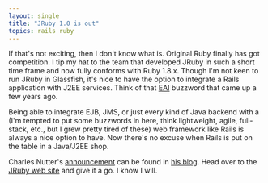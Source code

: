 ```yaml
---
layout: single
title: "JRuby 1.0 is out"
topics: rails ruby
---
```

If that's not exciting, then I don't know what is. Original Ruby finally has got competition. I tip my hat to the team that developed JRuby in such a short time frame and now fully conforms with Ruby 1.8.x. Though I'm not keen to run JRuby in Glassfish, it's nice to have the option to integrate a Rails application with J2EE services. Think of that <a href="http://en.wikipedia.org/wiki/Enterprise_application_integration">EAI</a> buzzword that came up a few years ago. 

Being able to integrate EJB, JMS, or just every kind of Java backend with a (I'm tempted to put some buzzwords in here, think lightweight, agile, full-stack, etc., but I grew pretty tired of these) web framework like Rails is always a nice option to have. Now there's no excuse when Rails is put on the table in a Java/J2EE shop.

Charles Nutter's <a href="http://headius.blogspot.com/2007/06/jruby-10-released.html">announcement</a> can be found in <a href="http://headius.blogspot.com/">his blog</a>. Head over to the <a href="http://jruby.codehaus.org/">JRuby web site</a> and give it a go. I know I will.